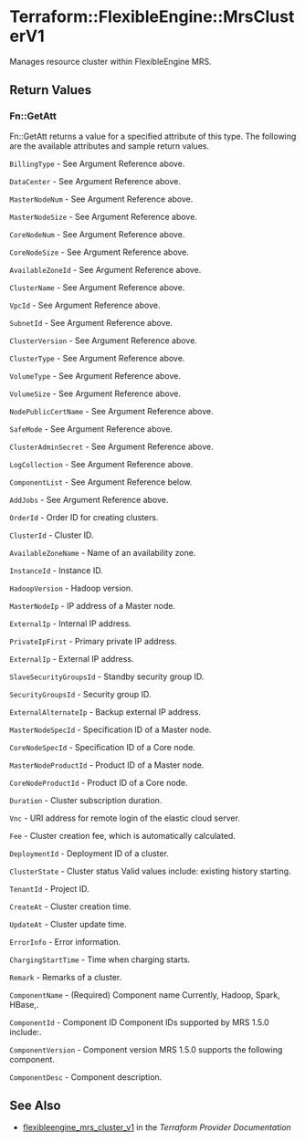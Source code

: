 # Terraform::FlexibleEngine::MrsClusterV1

Manages resource cluster within FlexibleEngine MRS.

## Return Values

### Fn::GetAtt

Fn::GetAtt returns a value for a specified attribute of this type. The following are the available attributes and sample return values.

`BillingType` - See Argument Reference above.

`DataCenter` - See Argument Reference above.

`MasterNodeNum` - See Argument Reference above.

`MasterNodeSize` - See Argument Reference above.

`CoreNodeNum` - See Argument Reference above.

`CoreNodeSize` - See Argument Reference above.

`AvailableZoneId` - See Argument Reference above.

`ClusterName` - See Argument Reference above.

`VpcId` - See Argument Reference above.

`SubnetId` - See Argument Reference above.

`ClusterVersion` - See Argument Reference above.

`ClusterType` - See Argument Reference above.

`VolumeType` - See Argument Reference above.

`VolumeSize` - See Argument Reference above.

`NodePublicCertName` - See Argument Reference above.

`SafeMode` - See Argument Reference above.

`ClusterAdminSecret` - See Argument Reference above.

`LogCollection` - See Argument Reference above.

`ComponentList` - See Argument Reference below.

`AddJobs` - See Argument Reference above.

`OrderId` - Order ID for creating clusters.

`ClusterId` - Cluster ID.

`AvailableZoneName` - Name of an availability zone.

`InstanceId` - Instance ID.

`HadoopVersion` - Hadoop version.

`MasterNodeIp` - IP address of a Master node.

`ExternalIp` - Internal IP address.

`PrivateIpFirst` - Primary private IP address.

`ExternalIp` - External IP address.

`SlaveSecurityGroupsId` - Standby security group ID.

`SecurityGroupsId` - Security group ID.

`ExternalAlternateIp` - Backup external IP address.

`MasterNodeSpecId` - Specification ID of a Master node.

`CoreNodeSpecId` - Specification ID of a Core node.

`MasterNodeProductId` - Product ID of a Master node.

`CoreNodeProductId` - Product ID of a Core node.

`Duration` - Cluster subscription duration.

`Vnc` - URI address for remote login of the elastic cloud server.

`Fee` - Cluster creation fee, which is automatically calculated.

`DeploymentId` - Deployment ID of a cluster.

`ClusterState` - Cluster status Valid values include: existing history starting.

`TenantId` - Project ID.

`CreateAt` - Cluster creation time.

`UpdateAt` - Cluster update time.

`ErrorInfo` - Error information.

`ChargingStartTime` - Time when charging starts.

`Remark` - Remarks of a cluster.

`ComponentName` - (Required) Component name Currently, Hadoop, Spark, HBase,.

`ComponentId` - Component ID Component IDs supported by MRS 1.5.0 include:.

`ComponentVersion` - Component version MRS 1.5.0 supports the following component.

`ComponentDesc` - Component description.

## See Also

* [flexibleengine_mrs_cluster_v1](https://www.terraform.io/docs/providers/flexibleengine/r/mrs_cluster_v1.html) in the _Terraform Provider Documentation_